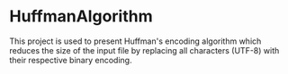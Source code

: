 # HuffmanAlgorithm
This project is used to  present Huffman's encoding algorithm which reduces the size of the input file by replacing all characters (UTF-8) with their respective binary encoding.
